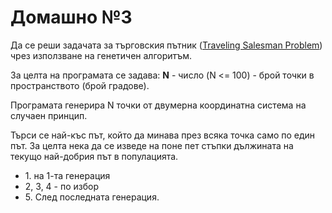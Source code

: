 # Домашно №3

Да се реши задачата за търговския пътник ([Traveling Salesman Problem](https://en.wikipedia.org/wiki/Travelling_salesman_problem)) чрез използване на генетичен алгоритъм.

За целта на програмата се задава: __N__ - число (N <= 100) - брой точки в пространството (брой градове).

Програмата генерира N точки от двумерна координатна система на случаен принцип.

Търси се най-къс път, който да минава през всяка точка само по един път. За целта нека да се изведе на поне пет стъпки дължината на текущо най-добрия път в популацията.

- 1\. на 1-та генерация
- 2, 3, 4 - по избор
- 5\. След последната генерация.